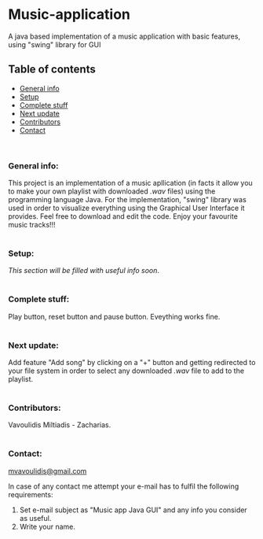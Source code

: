 # **Music-application**
A java based implementation of a music application with basic features, using "swing" library for GUI

## **Table of contents**
- [General info](#general-info)
- [Setup](#setup)
- [Complete stuff](#complete-stuff)
- [Next update](#next-update)
- [Contributors](#contributors)
- [Contact](#contact)

<br/>

### **General info:**
This project is an implementation of a music apllication (in facts it allow you to make your own playlist with downloaded *.wav* files) using the programming language
Java. For the implementation, "swing" library was used in order to visualize everything using the Graphical User Interface it provides. Feel free to download and edit
the code. Enjoy your favourite music tracks!!!
<br/>
<br/>

### **Setup:**
*This section will be filled with useful info soon*.
<br/>
<br/>

### **Complete stuff:**
Play button, reset button and pause button. Eveything works fine.
<br/>
<br/>

### **Next update:**
Add feature "Add song" by clicking on a "+" button and getting redirected to your file system in order to select any downloaded *.wav* file to add to the playlist.
<br/>
<br/>

### **Contributors:**
Vavoulidis Miltiadis - Zacharias.
<br/>
<br/>

### **Contact:**
mvavoulidis@gmail.com

In case of any contact me attempt your e-mail has to fulfil the following requirements:
1. Set e-mail subject as "Music app Java GUI" and any info you consider as useful.
2. Write your name.

